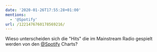 ```yaml
---
date: '2020-01-26T17:55:28+01:00'
mentions:
  - '@Spotify'
url: /1221476760178569216/
---
```

Wieso unterscheiden sich die "Hits" die im Mainstream Radio gespielt werden von den [@Spotify](https://twitter.com/@Spotify) Charts?
